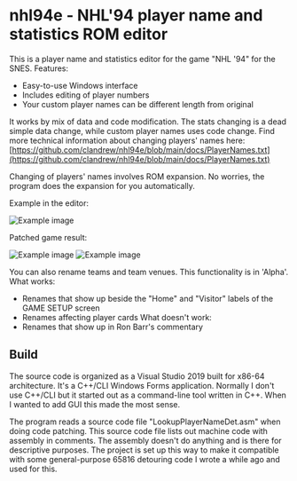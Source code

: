 # nhl94e - NHL'94 player name and statistics ROM editor
This is a player name and statistics editor for the game "NHL '94" for the SNES. Features:
* Easy-to-use Windows interface
* Includes editing of player numbers
* Your custom player names can be different length from original

It works by mix of data and code modification. The stats changing is a dead simple data change, while custom player names uses code change. Find more technical information about changing players' names here:
[https://github.com/clandrew/nhl94e/blob/main/docs/PlayerNames.txt](https://github.com/clandrew/nhl94e/blob/main/docs/PlayerNames.txt)

Changing of players' names involves ROM expansion. No worries, the program does the expansion for you automatically.

Example in the editor:

![Example image](https://raw.githubusercontent.com/clandrew/nhl94e/main/images/Screen1.PNG "Example image.")

Patched game result:

![Example image](https://raw.githubusercontent.com/clandrew/nhl94e/main/images/Screen2.png "Example image.")
![Example image](https://raw.githubusercontent.com/clandrew/nhl94e/main/images/Screen3.png "Example image.")

You can also rename teams and team venues. This functionality is in 'Alpha'.
What works:
* Renames that show up beside the "Home" and "Visitor" labels of the GAME SETUP screen
* Renames affecting player cards
What doesn't work:
* Renames that show up in Ron Barr's commentary

## Build
The source code is organized as a Visual Studio 2019 built for x86-64 architecture. It's a C++/CLI Windows Forms application. Normally I don't use C++/CLI but it started out as a command-line tool written in C++. When I wanted to add GUI this made the most sense.

The program reads a source code file "LookupPlayerNameDet.asm" when doing code patching. This source code file lists out machine code with assembly in comments. The assembly doesn't do anything and is there for descriptive purposes. The project is set up this way to make it compatible with some general-purpose 65816 detouring code I wrote a while ago and used for this.
